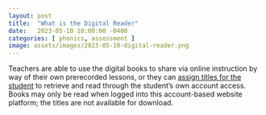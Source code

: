 ```yaml
---
layout: post
title:  "What is the Digital Reader"
date:   2023-05-10 10:00:00 -0400
categories: [ phonics, assessment ]
image: assets/images/2023-05-10-digital-reader.png
---
```


Teachers are able to use the digital books to share via online instruction by way of their own prerecorded lessons, or they can <a href="#">assign titles for the student</a> to retrieve and read through the student’s own account access. Books may only be read when logged into this account-based website platform; the titles are not available for download.
